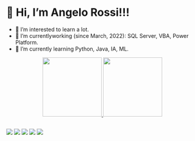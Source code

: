 
# 👋 Hi, I’m Angelo Rossi!!!
- 👀 I’m interested to learn a lot.
- 🌱 I’m currentlyworking (since March, 2022): SQL Server, VBA, Power Platform.
- 🌱 I’m currently learning Python, Java, IA, ML.

<div align="center">
  <a href="https://github.com/AngeloCRossi">
  <img height="155em" src="https://github-readme-stats.vercel.app/api?username=AngeloCRossi&show_icons=true&theme=merko&include_all_commits=true&count_private=true"/>
  <img height="155em" src="https://github-readme-stats.vercel.app/api/top-langs/?username=AngeloCRossi&layout=compact&langs_count=7&theme=onedark"/>
</div>

   ##
  
<div> 
  <a href="https://www.youtube.com/@angelorossi3728" target="_blank"><img src="https://img.shields.io/badge/YouTube-FF0000?style=for-the-badge&logo=youtube&logoColor=white" target="_blank"></a>
  <a href="https://www.instagram.com/angelbackred/" target="_blank"><img src="https://img.shields.io/badge/-Instagram-%23E4405F?style=for-the-badge&logo=instagram&logoColor=white" target="_blank"></a>
  <a href="https://discordapp.com/users/AngeloRossi#7990" target="_blank"><img src="https://img.shields.io/badge/Discord-7289DA?style=for-the-badge&logo=discord&logoColor=white" target="_blank"></a> 
  <a href = "mailto:yrc_legna@hotmail.com"><img src="https://img.shields.io/badge/Microsoft_Outlook-0078D4?style=for-the-badge&logo=microsoft-outlook&logoColor=white" target="_blank"></a>
  <a href="https://www.linkedin.com/in/angelo-rossi-a540a221/" target="_blank"><img src="https://img.shields.io/badge/-LinkedIn-%230077B5?style=for-the-badge&logo=linkedin&logoColor=white" target="_blank"></a> 
 
 
</div>
  
  
<!---
AngeloCRossi/AngeloCRossi is a ✨ special ✨ repository because its `README.md` (this file) appears on your GitHub profile.
You can click the Preview link to take a look at your changes.
--->

    
